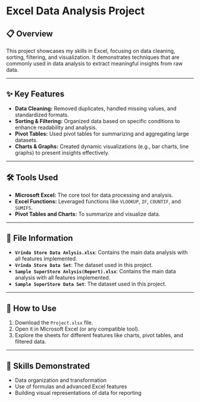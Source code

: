 

# Excel Data Analysis Project

## 📋 Overview
This project showcases my skills in Excel, focusing on data cleaning, sorting, filtering, and visualization. It demonstrates techniques that are commonly used in data analysis to extract meaningful insights from raw data.

---

## ✨ Key Features
- **Data Cleaning:** Removed duplicates, handled missing values, and standardized formats.
- **Sorting & Filtering:** Organized data based on specific conditions to enhance readability and analysis.
- **Pivot Tables:** Used pivot tables for summarizing and aggregating large datasets.
- **Charts & Graphs:** Created dynamic visualizations (e.g., bar charts, line graphs) to present insights effectively.

---

## 🛠 Tools Used
- **Microsoft Excel:** The core tool for data processing and analysis.
- **Excel Functions:** Leveraged functions like `VLOOKUP`, `IF`, `COUNTIF`, and `SUMIFS`.
- **Pivot Tables and Charts:** To summarize and visualize data.

---

## 📂 File Information
- **`Vrinda Store Data Anlysis.xlsx`**: Contains the main data analysis with all features implemented.
- **`Vrinda Store Data Set`**: The dataset used in this project.
- **`Sample SuperStore Anlysis(Report).xlsx`**: Contains the main data analysis with all features implemented.
- **`Sample SuperStore Data Set`**: The dataset used in this project.

---

## 🚀 How to Use
1. Download the `Project.xlsx` file.
2. Open it in Microsoft Excel (or any compatible tool).
3. Explore the sheets for different features like charts, pivot tables, and filtered data.

---

## 🎯 Skills Demonstrated
- Data organization and transformation
- Use of formulas and advanced Excel features
- Building visual representations of data for reporting
